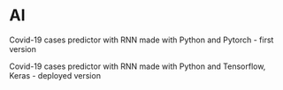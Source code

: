 # AI
Covid-19 cases predictor with RNN made with Python and Pytorch - first version


Covid-19 cases predictor with RNN made with Python and Tensorflow, Keras - deployed version
